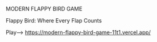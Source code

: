 MODERN FLAPPY BIRD GAME

Flappy Bird: Where Every Flap Counts

Play--> https://modern-flappy-bird-game-11t1.vercel.app/
